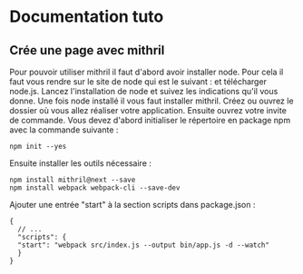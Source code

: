 # Documentation tuto 
## Crée une page avec mithril 
Pour pouvoir utiliser mithril il faut d'abord avoir installer node. Pour cela il faut vous rendre sur le site de node qui est le suivant : et télécharger node.js. Lancez l'installation de node et suivez les indications qu'il vous donne. Une fois node installé il vous faut installer mithril. Créez ou ouvrez le dossier où vous allez réaliser votre application. Ensuite ouvrez votre invite de commande. Vous devez d'abord initialiser le répertoire en package npm avec la commande suivante : 

    npm init --yes 
    
Ensuite installer les outils nécessaire :

    npm install mithril@next --save 
    npm install webpack webpack-cli --save-dev
    
Ajouter une entrée "start" à la section scripts dans package.json : 

    {
      // ...
      "scripts": {
      "start": "webpack src/index.js --output bin/app.js -d --watch"
      }
    }
